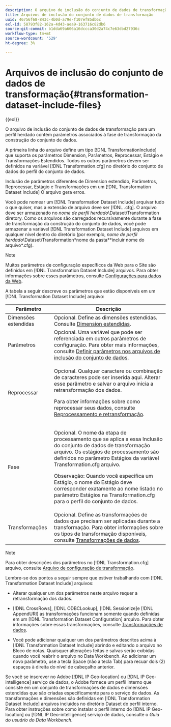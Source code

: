```yaml
---
description: O arquivo de inclusão do conjunto de dados de transformação para um perfil herdado contém parâmetros associados à fase de transformação da construção do conjunto de dados.
title: Arquivos de inclusão do conjunto de dados de transformação
uuid: 46756f68-843c-4b0d-a79e-f107ef85db6c
exl-id: 58793f82-162a-4d43-aea9-163716c82db6
source-git-commit: b1dda69a606a16dccca30d2a74c7e63dbd27936c
workflow-type: tm+mt
source-wordcount: '529'
ht-degree: 3%

---
```


# Arquivos de inclusão do conjunto de dados de transformação{#transformation-dataset-include-files}

{{eol}}

O arquivo de inclusão do conjunto de dados de transformação para um perfil herdado contém parâmetros associados à fase de transformação da construção do conjunto de dados.

A primeira linha do arquivo define um tipo [!DNL TransformationInclude] que suporta os parâmetros Dimension, Parâmetros, Reprocessar, Estágio e Transformações Estendidos. Todos os outros parâmetros devem ser definidos na variável [!DNL Transformation.cfg] no diretório do conjunto de dados do perfil do conjunto de dados.

Inclusão de parâmetros diferentes de Dimension estendido, Parâmetros, Reprocessar, Estágio e Transformações em um [!DNL Transformation Dataset Include] O arquivo gera erros.

Você pode nomear um [!DNL Transformation Dataset Include] arquivar tudo o que quiser, mas a extensão de arquivo deve ser [!DNL .cfg]. O arquivo deve ser armazenado no *nome de perfil herdado*\Dataset\Transformation diretory. Como os arquivos são carregados recursivamente durante a fase de transformação da construção do conjunto de dados, você pode armazenar a variável [!DNL Transformation Dataset Include] arquivos em qualquer nível dentro do diretório (por exemplo, *nome de perfil herdado*\Dataset\Transformation\*nome da pasta*\*incluir nome do arquivo*.cfg).

>[!NOTE]
>
>Muitos parâmetros de configuração específicos da Web para o Site são definidos em [!DNL Transformation Dataset Include] arquivos. Para obter informações sobre esses parâmetros, consulte [Configurações para dados da Web](../../../../home/c-dataset-const-proc/c-config-web-data/c-config-web-data.md#concept-9a306b65483a484bb3f6f3c1d7e77519).

A tabela a seguir descreve os parâmetros que estão disponíveis em um [!DNL Transformation Dataset Include] arquivo:

<table id="table_7BD343888D9145BCBA889B531A4D18F8"> 
 <thead> 
  <tr> 
   <th colname="col1" class="entry"> Parâmetro </th> 
   <th colname="col2" class="entry"> Descrição </th> 
  </tr> 
 </thead>
 <tbody> 
  <tr> 
   <td colname="col1"> Dimensões estendidas </td> 
   <td colname="col2"> Opcional. Define as dimensões estendidas. Consulte <a href="../../../../home/c-dataset-const-proc/c-ex-dim/c-abt-ex-dim.md"> Dimension estendidas</a>. </td> 
  </tr> 
  <tr> 
   <td colname="col1"> Parâmetros </td> 
   <td colname="col2"> Opcional. Uma variável que pode ser referenciada em outros parâmetros de configuração. Para obter mais informações, consulte <a href="../../../../home/c-dataset-const-proc/c-dataset-inc-files/c-def-param-dataset-inc-files/c-def-param-dataset-inc-files.md#concept-5ad06acc8dc44bf2a99643fafdd56b50"> Definir parâmetros nos arquivos de inclusão do conjunto de dados</a>. </td> 
  </tr> 
  <tr> 
   <td colname="col1"> Reprocessar </td> 
   <td colname="col2"> <p>Opcional. Qualquer caractere ou combinação de caracteres pode ser inserida aqui. Alterar esse parâmetro e salvar o arquivo inicia a retransformação dos dados. </p> <p> Para obter informações sobre como reprocessar seus dados, consulte <a href="../../../../home/c-dataset-const-proc/c-reproc-retrans/c-unst-reproc-retrans.md"> Reprocessamento e retransformação</a>. </p> </td> 
  </tr> 
  <tr> 
   <td colname="col1"> Fase </td> 
   <td colname="col2"> <p>Opcional. O nome da etapa de processamento que se aplica a essa <span class="wintitle"> Inclusão do conjunto de dados de transformação</span> arquivo. Os estágios de processamento são definidos no parâmetro Estágios da variável <span class="filepath"> Transformation.cfg</span> arquivo. </p> <p> <p>Observação: Quando você especifica um Estágio, o nome do Estágio deve corresponder exatamente ao nome listado no parâmetro Estágios na <span class="filepath"> Transformation.cfg</span> para o perfil do conjunto de dados. </p> </p> </td> 
  </tr> 
  <tr> 
   <td colname="col1"> Transformações </td> 
   <td colname="col2"> Opcional. Define as transformações de dados que precisam ser aplicadas durante a transformação. Para obter informações sobre os tipos de transformação disponíveis, consulte <a href="../../../../home/c-dataset-const-proc/c-data-trans/c-abt-transf.md"> Transformações de dados</a>. </td> 
  </tr> 
 </tbody> 
</table>

>[!NOTE]
>
>Para obter descrições dos parâmetros no [!DNL Transformation.cfg] arquivo, consulte [Arquivo de configuração de transformação](../../../../home/c-dataset-const-proc/c-trans-config-file/c-abt-trans-config-file.md).

Lembre-se dos pontos a seguir sempre que estiver trabalhando com [!DNL Transformation Dataset Include] arquivos:

* Alterar qualquer um dos parâmetros neste arquivo requer a retransformação dos dados.
* [!DNL CrossRows], [!DNL ODBCLookup], [!DNL Sessionize]e [!DNL AppendURI] as transformações funcionam somente quando definidas em um [!DNL Transformation Dataset Configuration] arquivo. Para obter informações sobre essas transformações, consulte [Transformações de dados](../../../../home/c-dataset-const-proc/c-data-trans/c-abt-transf.md).

* Você pode adicionar qualquer um dos parâmetros descritos acima à [!DNL Transformation Dataset Include] abrindo e editando o arquivo no Bloco de notas. Quaisquer alterações feitas e salvas serão exibidas quando você reabrir o arquivo no Data Workbench. Ao adicionar um novo parâmetro, use a tecla Space (não a tecla Tab) para recuar dois (2) espaços à direita do nível de cabeçalho anterior.

Se você se inscrever no Adobe [!DNL IP Geo-location] ou [!DNL IP Geo-intelligence] serviço de dados, o Adobe fornece um perfil interno que consiste em um conjunto de transformações de dados e dimensões estendidas que são criadas especificamente para o serviço de dados. As transformações e dimensões são definidas em [!DNL Transformation Dataset Include] arquivos incluídos no diretório Dataset do perfil interno. Para obter instruções sobre como instalar o perfil interno do [!DNL IP Geo-location] ou [!DNL IP Geo-intelligence] serviço de dados, consulte o *Guia do usuário do Data Workbench*.
